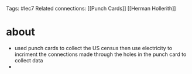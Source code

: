 Tags: #lec7 
Related connections: [[Punch Cards]] [[Herman Hollerith]]

# about
- used punch cards to collect the US census then use electricity to incriment the connections made through the holes in the punch card to collect data
- 